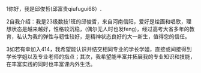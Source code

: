 1你好，我是邱俊哲(邱富贵qiufugui68）.
                                                                                                                                                                                                 
2自我介绍：我是23级数技1班的邱俊哲，来自河南信阳，爱好是绘画和唱歌，理想状态是越来越好，性格较沉稳，(偶尔无人时也发feng)，经过高考大省多年的教育，私认为我的弹性与韧性较好，是精神状态良好的大一新生，值得您的信任。

3如若有幸加入414，我希望能认识并结交相同专业的学长学姐，直接或间接得到学长学姐以及专业老师的指点；其次，我希望能丰富并拓展我的专业知识和技能，在丰富实践的同时也丰富课内外生活。
